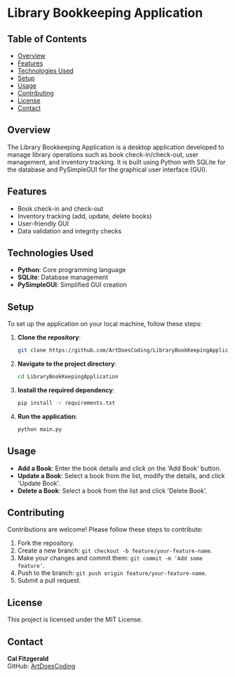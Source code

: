 # Library Bookkeeping Application

## Table of Contents
- [Overview](#overview)
- [Features](#features)
- [Technologies Used](#technologies-used)
- [Setup](#setup)
- [Usage](#usage)
- [Contributing](#contributing)
- [License](#license)
- [Contact](#contact)

## Overview
The Library Bookkeeping Application is a desktop application developed to manage library operations such as book check-in/check-out, user management, and inventory tracking. It is built using Python with SQLite for the database and PySimpleGUI for the graphical user interface (GUI).

## Features
- Book check-in and check-out
- Inventory tracking (add, update, delete books)
- User-friendly GUI
- Data validation and integrity checks

## Technologies Used
- **Python**: Core programming language
- **SQLite**: Database management
- **PySimpleGUI**: Simplified GUI creation

## Setup
To set up the application on your local machine, follow these steps:

1. **Clone the repository**:
    ```bash
    git clone https://github.com/ArtDoesCoding/LibraryBookKeepingApplication.git
    ```

2. **Navigate to the project directory**:
    ```bash
    cd LibraryBookKeepingApplication
    ```

3. **Install the required dependency**:
    ```bash
    pip install -r requirements.txt
    ```

4. **Run the application**:
    ```bash
    python main.py
    ```

## Usage
- **Add a Book**: Enter the book details and click on the 'Add Book' button.
- **Update a Book**: Select a book from the list, modify the details, and click 'Update Book'.
- **Delete a Book**: Select a book from the list and click 'Delete Book'.

## Contributing
Contributions are welcome! Please follow these steps to contribute:

1. Fork the repository.
2. Create a new branch: `git checkout -b feature/your-feature-name`.
3. Make your changes and commit them: `git commit -m 'Add some feature'`.
4. Push to the branch: `git push origin feature/your-feature-name`.
5. Submit a pull request.

## License
This project is licensed under the MIT License.

## Contact
**Cal Fitzgerald**  
GitHub: [ArtDoesCoding](https://github.com/ArtDoesCoding)
